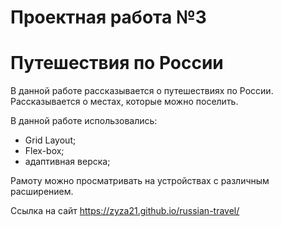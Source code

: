# Проектная работа №3
# Путешествия по России

В данной работе рассказывается о путешествиях по России. Рассказывается о местах, которые можно поселить.

В данной работе использовались:
* Grid Layout;
* Flex-box;
* адаптивная верска;

Рамоту можно просматривать на устройствах с различным расширением.

Ссылка на сайт https://zyza21.github.io/russian-travel/


